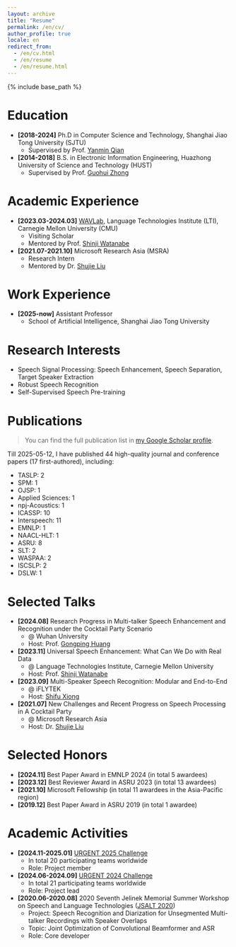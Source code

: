 ```yaml
---
layout: archive
title: "Resume"
permalink: /en/cv/
author_profile: true
locale: en
redirect_from:
  - /en/cv.html
  - /en/resume
  - /en/resume.html
---
```


{% include base_path %}

Education
======
* **[2018-2024]** Ph.D in Computer Science and Technology, Shanghai Jiao Tong University (SJTU)
  * Supervised by Prof. [Yanmin Qian](https://audiocc.sjtu.edu.cn/en/members/yanmin.qian)
* **[2014-2018]** B.S. in Electronic Information Engineering, Huazhong University of Science and Technology (HUST)
  * Supervised by Prof. [Guohui Zhong](https://ieeexplore.ieee.org/author/37397201500)

Academic Experience
======
* **[2023.03-2024.03]** [WAVLab](https://wavlab.org/), Language Technologies Institute (LTI), Carnegie Mellon University (CMU)
  * Visiting Scholar
  * Mentored by Prof. [Shinji Watanabe](https://sites.google.com/view/shinjiwatanabe)
* **[2021.07-2021.10]** Microsoft Research Asia (MSRA)
  * Research Intern
  * Mentored by Dr. [Shujie Liu](https://www.microsoft.com/en-us/research/people/shujliu/)

Work Experience
======
* **[2025-now]** Assistant Professor
  * School of Artificial Intelligence, Shanghai Jiao Tong University

Research Interests
======
* Speech Signal Processing: Speech Enhancement, Speech Separation, Target Speaker Extraction
* Robust Speech Recognition
* Self-Supervised Speech Pre-training

Publications
======
<!-- <ul>{% for post in site.publications reversed %}
    {% include archive-single-cv.html %}
  {% endfor %}</ul> -->

> You can find the full publication list in [my Google Scholar profile]({{site.author.googlescholar}}).

Till 2025-05-12, I have published 44 high-quality journal and conference papers (17 first-authored), including:
* TASLP: 2
* SPM: 1
* OJSP: 1
* Applied Sciences: 1
* npj-Acoustics: 1
* ICASSP: 10
* Interspeech: 11
* EMNLP: 1
* NAACL-HLT: 1
* ASRU: 8
* SLT: 2
* WASPAA: 2
* ISCSLP: 2
* DSLW: 1

Selected Talks
======
<!-- <ul>{% for post in site.talks reversed %}
    {% include archive-single-talk-cv.html  %}
  {% endfor %}</ul> -->
* **[2024.08]** Research Progress in Multi-talker Speech Enhancement and Recognition under the Cocktail Party Scenario
  * @ Wuhan University
  * Host: Prof. [Gongping Huang](https://www.researchgate.net/profile/Gongping-Huang)
* **[2023.11]** Universal Speech Enhancement: What Can We Do with Real Data
  * @ Language Technologies Institute, Carnegie Mellon University
  * Host: Prof. [Shinji Watanabe](https://sites.google.com/view/shinjiwatanabe)
* **[2023.09]** Multi-Speaker Speech Recognition: Modular and End-to-End
  * @ iFLYTEK
  * Host: [Shifu Xiong](https://ieeexplore.ieee.org/author/392051361030884)
* **[2021.07]** New Challenges and Recent Progress on Speech Processing in A Cocktail Party
  * @ Microsoft Research Asia
  * Host: Dr. [Shujie Liu](https://www.microsoft.com/en-us/research/people/shujliu/)

<!-- Teaching
======
  <ul>{% for post in site.teaching reversed %}
    {% include archive-single-cv.html %}
  {% endfor %}</ul> -->

<!-- Service and leadership
======
* Currently signed in to 43 different slack teams -->

Selected Honors
======
* **[2024.11]** Best Paper Award in EMNLP 2024 (in total 5 awardees)
* **[2023.12]** Best Reviewer Award in ASRU 2023 (in total 13 awardees)
* **[2021.10]** Microsoft Fellowship (in total 11 awardees in the Asia-Pacific region)
* **[2019.12]** Best Paper Award in ASRU 2019 (in total 1 awardee)

Academic Activities
======
* **[2024.11-2025.01]** [URGENT 2025 Challenge](https://urgent-challenge.github.io/urgent2025/)
  * In total 20 participating teams worldwide
  * Role: Project member
* **[2024.06-2024.09]** [URGENT 2024 Challenge](https://urgent-challenge.github.io/urgent2024/)
  * In total 21 participating teams worldwide
  * Role: Project lead
* **[2020.06-2020.08]** 2020 Seventh Jelinek Memorial Summer Workshop on Speech and Language Technologies ([JSALT 2020](https://www.clsp.jhu.edu/workshops/20-workshop/))
  * Project: Speech Recognition and Diarization for Unsegmented Multi-talker Recordings with Speaker Overlaps
  * Topic: Joint Optimization of Convolutional Beamformer and ASR
  * Role: Core developer
